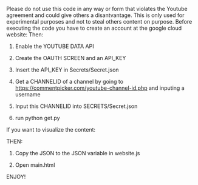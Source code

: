 Please do not use this code in any way or form that violates the Youtube agreement and could give others a disantvantage. This is only used for experimental purposes and not to steal others content on purpose.
Before executing the code you have to create an account at the google cloud website:
Then:

1. Enable the YOUTUBE DATA API

2. Create the OAUTH SCREEN and an API_KEY

3. Insert the API_KEY in Secrets/Secret.json

4. Get a CHANNELID of a channel by going to https://commentpicker.com/youtube-channel-id.php and inputing a username

5. Input this CHANNELID into SECRETS/Secret.json

6. run python get.py

If you want to visualize the content:

THEN:

1. Copy the JSON to the JSON variable in website.js

2. Open main.html

ENJOY!

